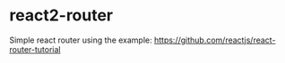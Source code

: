 # react2-router
Simple react router using the example: https://github.com/reactjs/react-router-tutorial
